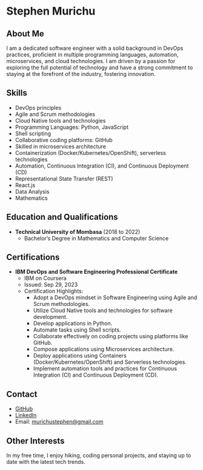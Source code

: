 # Stephen Murichu

## About Me

I am a dedicated software engineer with a solid background in DevOps practices, proficient in multiple programming languages, automation, microservices, and cloud technologies. I am driven by a passion for exploring the full potential of technology and have a strong commitment to staying at the forefront of the industry, fostering innovation.

## Skills

- DevOps principles
- Agile and Scrum methodologies
- Cloud Native tools and technologies
- Programming Languages: Python, JavaScript
- Shell scripting
- Collaborative coding platforms: GitHub
- Skilled in microservices architecture
- Containerization (Docker/Kubernetes/OpenShift), serverless technologies
- Automation, Continuous Integration (CI), and Continuous Deployment (CD)
- Representational State Transfer (REST)
- React.js
- Data Analysis
- Mathematics

## Education and Qualifications

- **Technical University of Mombasa** (2018 to 2022)
  - Bachelor’s Degree in Mathematics and Computer Science

## Certifications

- **IBM DevOps and Software Engineering Professional Certificate**
  - IBM on Coursera
  - Issued: Sep 29, 2023
  - Certification Highlights:
    - Adopt a DevOps mindset in Software Engineering using Agile and Scrum methodologies.
    - Utilize Cloud Native tools and technologies for software development.
    - Develop applications in Python.
    - Automate tasks using Shell scripts.
    - Collaborate effectively on coding projects using platforms like GitHub.
    - Compose applications using Microservices architecture.
    - Deploy applications using Containers (Docker/Kubernetes/OpenShift) and Serverless technologies.
    - Implement automation tools and practices for Continuous Integration (CI) and Continuous Deployment (CD).

## Contact

- [GitHub](https://github.com/nunuhee)
- [LinkedIn](https://www.linkedin.com/in/stephen-murichu-034990210/)
- Email: murichustephen@gmail.com

## Other Interests

In my free time, I enjoy hiking, coding personal projects, and staying up to date with the latest tech trends.

